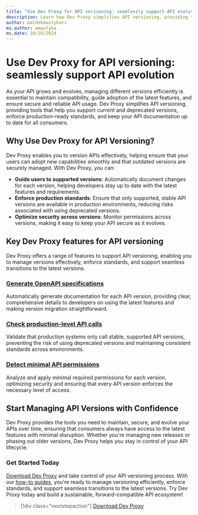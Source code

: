 ```yaml
---
title: "Use Dev Proxy for API versioning: seamlessly support API evolution"
description: Learn how Dev Proxy simplifies API versioning, providing tools that help you support current and deprecated versions, enforce production-ready standards, and keep your API documentation up to date for all consumers.
author: waldekmastykarz
ms.author: wmastyka
ms.date: 10/28/2024
---
```


# Use Dev Proxy for API versioning: seamlessly support API evolution

As your API grows and evolves, managing different versions efficiently is essential to maintain compatibility, guide adoption of the latest features, and ensure secure and reliable API usage. Dev Proxy simplifies API versioning, providing tools that help you support current and deprecated versions, enforce production-ready standards, and keep your API documentation up to date for all consumers.

## Why Use Dev Proxy for API Versioning?

Dev Proxy enables you to version APIs effectively, helping ensure that your users can adopt new capabilities smoothly and that outdated versions are securely managed. With Dev Proxy, you can:

- **Guide users to supported versions**: Automatically document changes for each version, helping developers stay up to date with the latest features and requirements.
- **Enforce production standards**: Ensure that only supported, stable API versions are available in production environments, reducing risks associated with using deprecated versions.
- **Optimize security across versions**: Monitor permissions across versions, making it easy to keep your API secure as it evolves.

## Key Dev Proxy features for API versioning

Dev Proxy offers a range of features to support API versioning, enabling you to manage versions effectively, enforce standards, and support seamless transitions to the latest versions.

### [Generate OpenAPI specifications](../how-to/generate-openapi-spec.md)

Automatically generate documentation for each API version, providing clear, comprehensive details to developers on using the latest features and making version migration straightforward.

### [Check production-level API calls](../how-to/check-production-level-apis.md)

Validate that production systems only call stable, supported API versions, preventing the risk of using deprecated versions and maintaining consistent standards across environments.

### [Detect minimal API permissions](../how-to/check-minimal-api-permissions.md)

Analyze and apply minimal required permissions for each version, optimizing security and ensuring that every API version enforces the necessary level of access.

## Start Managing API Versions with Confidence

Dev Proxy provides the tools you need to maintain, secure, and evolve your APIs over time, ensuring that consumers always have access to the latest features with minimal disruption. Whether you're managing new releases or phasing out older versions, Dev Proxy helps you stay in control of your API lifecycle.

### Get Started Today

[Download Dev Proxy](../get-started.md) and take control of your API versioning process. With our [how-to guides](../how-to/overview.md), you're ready to manage versioning efficiently, enforce standards, and support seamless transitions to the latest versions. Try Dev Proxy today and build a sustainable, forward-compatible API ecosystem!

> [!div class="nextstepaction"]
> [Download Dev Proxy](../get-started.md)
